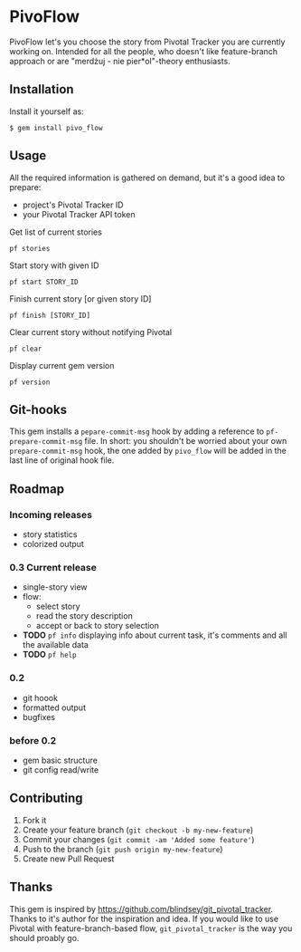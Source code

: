 # PivoFlow

PivoFlow let's you choose the story from Pivotal Tracker you are currently working on. Intended for all the people, who doesn't like feature-branch approach or are "merdżuj - nie pier*ol"-theory enthusiasts.

## Installation

Install it yourself as:

    $ gem install pivo_flow

## Usage

All the required information is gathered on demand, but it's a good idea to prepare:

* project's Pivotal Tracker ID
* your Pivotal Tracker API token

Get list of current stories

    pf stories

Start story with given ID

    pf start STORY_ID

Finish current story [or given story ID]

    pf finish [STORY_ID]

Clear current story without notifying Pivotal

    pf clear

Display current gem version

    pf version

## Git-hooks

This gem installs a `pepare-commit-msg` hook by adding a reference to `pf-prepare-commit-msg` file. In short: you shouldn't be worried about your own `prepare-commit-msg` hook, the one added by `pivo_flow` will be added in the last line of original hook file.

## Roadmap

### Incoming releases

* story statistics
* colorized output

### 0.3 Current release

* single-story view
* flow:
  * select story
  * read the story description
  * accept or back to story selection
* **TODO** `pf info` displaying info about current task, it's comments and all the available data
* **TODO** `pf help`

### 0.2

* git hoook
* formatted output
* bugfixes

### before 0.2

* gem basic structure
* git config read/write

## Contributing

1. Fork it
2. Create your feature branch (`git checkout -b my-new-feature`)
3. Commit your changes (`git commit -am 'Added some feature'`)
4. Push to the branch (`git push origin my-new-feature`)
5. Create new Pull Request

## Thanks

This gem is inspired by https://github.com/blindsey/git_pivotal_tracker. Thanks to it's author for the inspiration and idea. If you would like to use Pivotal with feature-branch-based flow, `git_pivotal_tracker` is the way you should proably go.
